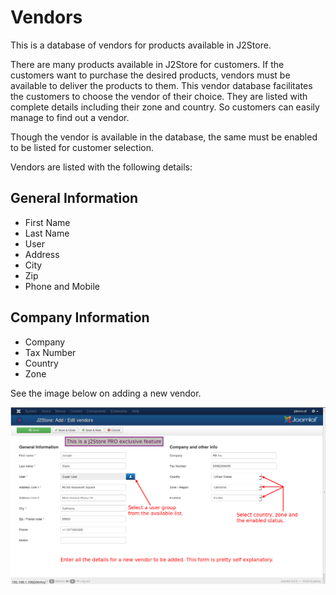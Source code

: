# Vendors

This is a database of vendors for products available in J2Store.

There are many products available in J2Store for customers. If the customers want to purchase the desired products, vendors must be available to deliver the products to them. This vendor database facilitates the customers to choose the vendor of their choice. They are listed with complete details including their zone and country. So customers can easily manage to find out a vendor.

Though the vendor is available in the database, the same must be enabled to be listed for customer selection.

Vendors are listed with the following details:

## General Information <a id="general-information"></a>

* First Name
* Last Name
* User
* Address
* City
* Zip
* Phone and Mobile

## Company Information <a id="company-information"></a>

* Company
* Tax Number
* Country
* Zone

See the image below on adding a new vendor.

![Vendors](https://raw.githubusercontent.com/j2store/doc-images/master/catalog/vendors/vendor_add_new.png)

